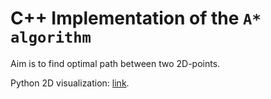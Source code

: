 # C++ Implementation of the `A* algorithm`
Aim is to find optimal path between two 2D-points.

Python 2D visualization: [link](https://colab.research.google.com/drive/1ivw2n-Ior9ehzbsOHj1cHsbU3BGrJef_?usp=sharing).
